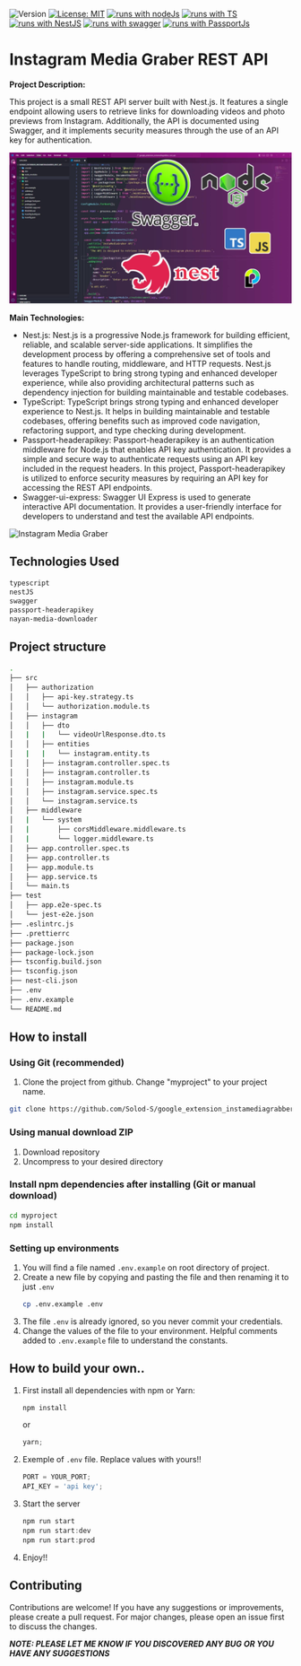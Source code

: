 ![Version](https://img.shields.io/badge/Version-0.9-blue.svg?cacheSeconds=2592000)
[![License: MIT](https://img.shields.io/badge/License-MIT-yellow.svg)](https://opensource.org/licenses/MIT)
[![runs with nodeJs](https://img.shields.io/badge/Runs%20with%20Node.Js-000.svg?style=flat-square&logo=nodedotjs&labelColor=f3f3f3&logoColor=#3C823B)](https://nodejs.org/ru)
[![runs with TS](https://img.shields.io/badge/Runs%20with%20Typescript-000.svg?style=flat-square&logo=typescript&labelColor=f3f3f3&logoColor=#3178C6)](https://www.typescriptlang.org/)
[![runs with NestJS](https://img.shields.io/badge/Runs%20with%20NestJs-000.svg?style=flat-square&logo=nestjs&labelColor=f3f3f3&logoColor=red)](https://nestjs.com/)
[![runs with swagger](https://img.shields.io/badge/Runs%20with%20Swagger-000.svg?style=flat-square&logo=swagger&labelColor=f3f3f3&logoColor=#85EA2D)](https://swagger.io/)
[![runs with PassportJs](https://img.shields.io/badge/Runs%20with%20PassportJs-000.svg?style=flat-square&logo=Passport&labelColor=f3f3f3&logoColor=35DF79)](https://www.passportjs.org/)


# Instagram Media Graber REST API

**Project Description:**

This project is a small REST API server built with Nest.js. It features a single endpoint allowing users to retrieve links for downloading videos and photo previews from Instagram. Additionally, the API is documented using Swagger, and it implements security measures through the use of an API key for authentication.

![Instagram Media Graber](/media/main.jpg)

**Main Technologies:**

- Nest.js: Nest.js is a progressive Node.js framework for building efficient, reliable, and scalable server-side applications. It simplifies the development process by offering a comprehensive set of tools and features to handle routing, middleware, and HTTP requests. Nest.js leverages TypeScript to bring strong typing and enhanced developer experience, while also providing architectural patterns such as dependency injection for building maintainable and testable codebases.
- TypeScript: TypeScript brings strong typing and enhanced developer experience to Nest.js. It helps in building maintainable and testable codebases, offering benefits such as improved code navigation, refactoring support, and type checking during development.
- Passport-headerapikey: Passport-headerapikey is an authentication middleware for Node.js that enables API key authentication. It provides a simple and secure way to authenticate requests using an API key included in the request headers. In this project, Passport-headerapikey is utilized to enforce security measures by requiring an API key for accessing the REST API endpoints.
- Swagger-ui-express: Swagger UI Express is used to generate interactive API documentation. It provides a user-friendly interface for developers to understand and test the available API endpoints.

![Instagram Media Graber](/media/rest-api.gif)

## Technologies Used

<!-- ![Instagram Media Graber](/public/pictures/test-min.jpg) -->

    typescript
    nestJS
    swagger
    passport-headerapikey
    nayan-media-downloader

<!-- ![Instagram Media Graber](/public/pictures/email-min.jpg) -->

## Project structure

```sh
.
├── src
│   ├── authorization
│   │   ├── api-key.strategy.ts
│   │   └── authorization.module.ts
│   ├── instagram
│   │   ├── dto
│   |   |   └── videoUrlResponse.dto.ts
│   │   ├── entities
│   |   |   └── instagram.entity.ts
│   │   ├── instagram.controller.spec.ts
│   │   ├── instagram.controller.ts
│   │   ├── instagram.module.ts
│   │   ├── instagram.service.spec.ts
│   │   └── instagram.service.ts
│   ├── middleware
│   |   └── system
│   |       ├── corsMiddleware.middleware.ts
│   |       └── logger.middleware.ts
│   ├── app.controller.spec.ts
│   ├── app.controller.ts
│   ├── app.module.ts
│   ├── app.service.ts
│   └── main.ts
├── test
│   ├── app.e2e-spec.ts
│   └── jest-e2e.json
├── .eslintrc.js
├── .prettierrc
├── package.json
├── package-lock.json
├── tsconfig.build.json
├── tsconfig.json
├── nest-cli.json
├── .env
├── .env.example
└── README.md

```

## How to install

### Using Git (recommended)

1.  Clone the project from github. Change "myproject" to your project name.

```bash
git clone https://github.com/Solod-S/google_extension_instamediagrabber_rest_api ./myproject
```

### Using manual download ZIP

1.  Download repository
2.  Uncompress to your desired directory

### Install npm dependencies after installing (Git or manual download)

```bash
cd myproject
npm install
```

### Setting up environments

1.  You will find a file named `.env.example` on root directory of project.
2.  Create a new file by copying and pasting the file and then renaming it to just `.env`
    ```bash
    cp .env.example .env
    ```
3.  The file `.env` is already ignored, so you never commit your credentials.
4.  Change the values of the file to your environment. Helpful comments added to `.env.example` file to understand the constants.

## How to build your own..

1. First install all dependencies with npm or Yarn:
   ```javascript
   npm install
   ```
   or
   ```javascript
   yarn;
   ```
2. Exemple of `.env` file. Replace values with yours!!

   ```javascript
   PORT = YOUR_PORT;
   API_KEY = 'api key';
   ```

3. Start the server

   ```javascript
   npm run start
   npm run start:dev
   npm run start:prod
   ```

4. Enjoy!!

## Contributing

Contributions are welcome! If you have any suggestions or improvements, please create a pull request. For major changes, please open an issue first to discuss the changes.

**_NOTE: PLEASE LET ME KNOW IF YOU DISCOVERED ANY BUG OR YOU HAVE ANY SUGGESTIONS_**

